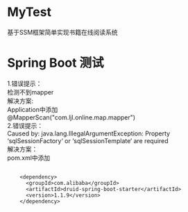 # MyTest
基于SSM框架简单实现书籍在线阅读系统
# Spring Boot 测试
1.错误提示：  
  检测不到mapper  
  解决方案:  
  Application中添加  
  @MapperScan("com.ljl.online.map.mapper")  
2.错误提示：  
  Caused by: java.lang.IllegalArgumentException: Property ‘sqlSessionFactory‘ or ‘sqlSessionTemplate‘ are required  
  解决方案：  
  pom.xml中添加  
  <pre><code>
    &lt;dependency&gt;
      &lt;groupId&gt;com.alibaba&lt;/groupId&gt;
      &lt;artifactId&gt;druid-spring-boot-starter&lt;/artifactId&gt;
      &lt;version&gt;1.1.9&lt;/version&gt;
    &lt;/dependency&gt;
  </code></pre>
